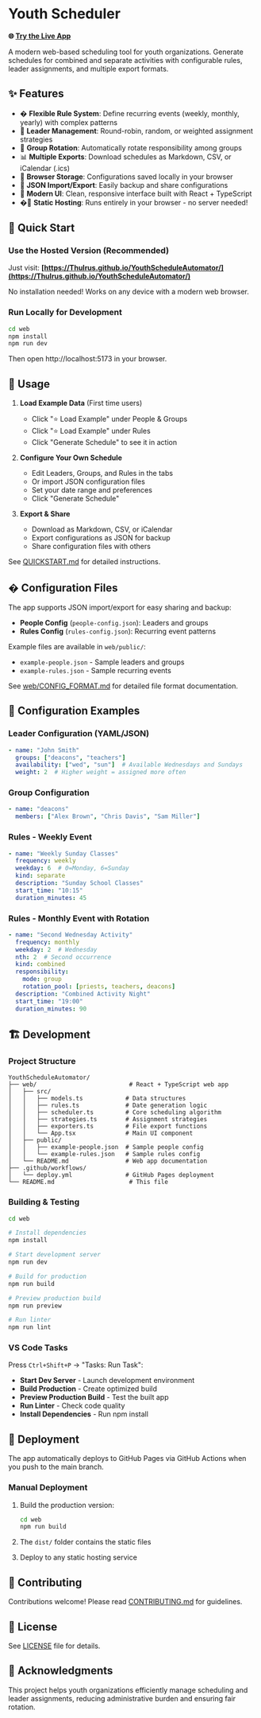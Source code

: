 # Youth Scheduler

**🌐 [Try the Live App](https://Thulrus.github.io/YouthScheduleAutomator/)**

A modern web-based scheduling tool for youth organizations. Generate schedules for combined and separate activities with configurable rules, leader assignments, and multiple export formats.

## ✨ Features

- � **Flexible Rule System**: Define recurring events (weekly, monthly, yearly) with complex patterns
- 👥 **Leader Management**: Round-robin, random, or weighted assignment strategies
- 🔄 **Group Rotation**: Automatically rotate responsibility among groups
- 📊 **Multiple Exports**: Download schedules as Markdown, CSV, or iCalendar (.ics)
- 💾 **Browser Storage**: Configurations saved locally in your browser
- 📁 **JSON Import/Export**: Easily backup and share configurations
- 🎨 **Modern UI**: Clean, responsive interface built with React + TypeScript
- �🚀 **Static Hosting**: Runs entirely in your browser - no server needed!

## 🚀 Quick Start

### Use the Hosted Version (Recommended)

Just visit: **[https://Thulrus.github.io/YouthScheduleAutomator/](https://Thulrus.github.io/YouthScheduleAutomator/)**

No installation needed! Works on any device with a modern web browser.

### Run Locally for Development

```bash
cd web
npm install
npm run dev
```

Then open http://localhost:5173 in your browser.

## 📖 Usage

1. **Load Example Data** (First time users)
   - Click "⭐ Load Example" under People & Groups
   - Click "⭐ Load Example" under Rules
   - Click "Generate Schedule" to see it in action

2. **Configure Your Own Schedule**
   - Edit Leaders, Groups, and Rules in the tabs
   - Or import JSON configuration files
   - Set your date range and preferences
   - Click "Generate Schedule"

3. **Export & Share**
   - Download as Markdown, CSV, or iCalendar
   - Export configurations as JSON for backup
   - Share configuration files with others

See [QUICKSTART.md](QUICKSTART.md) for detailed instructions.

## � Configuration Files

The app supports JSON import/export for easy sharing and backup:

- **People Config** (`people-config.json`): Leaders and groups
- **Rules Config** (`rules-config.json`): Recurring event patterns

Example files are available in `web/public/`:
- `example-people.json` - Sample leaders and groups
- `example-rules.json` - Sample recurring events

See [web/CONFIG_FORMAT.md](web/CONFIG_FORMAT.md) for detailed file format documentation.

## 📝 Configuration Examples

### Leader Configuration (YAML/JSON)

```yaml
- name: "John Smith"
  groups: ["deacons", "teachers"]
  availability: ["wed", "sun"]  # Available Wednesdays and Sundays
  weight: 2  # Higher weight = assigned more often
```

### Group Configuration

```yaml
- name: "deacons"
  members: ["Alex Brown", "Chris Davis", "Sam Miller"]
```

### Rules - Weekly Event

```yaml
- name: "Weekly Sunday Classes"
  frequency: weekly
  weekday: 6  # 0=Monday, 6=Sunday
  kind: separate
  description: "Sunday School Classes"
  start_time: "10:15"
  duration_minutes: 45
```

### Rules - Monthly Event with Rotation

```yaml
- name: "Second Wednesday Activity"
  frequency: monthly
  weekday: 2  # Wednesday
  nth: 2  # Second occurrence
  kind: combined
  responsibility:
    mode: group
    rotation_pool: [priests, teachers, deacons]
  description: "Combined Activity Night"
  start_time: "19:00"
  duration_minutes: 90
```

## 🏗️ Development

### Project Structure

```
YouthScheduleAutomator/
├── web/                          # React + TypeScript web app
│   ├── src/
│   │   ├── models.ts            # Data structures
│   │   ├── rules.ts             # Date generation logic
│   │   ├── scheduler.ts         # Core scheduling algorithm
│   │   ├── strategies.ts        # Assignment strategies
│   │   ├── exporters.ts         # File export functions
│   │   └── App.tsx              # Main UI component
│   ├── public/
│   │   ├── example-people.json  # Sample people config
│   │   └── example-rules.json   # Sample rules config
│   └── README.md                # Web app documentation
├── .github/workflows/
│   └── deploy.yml               # GitHub Pages deployment
└── README.md                     # This file
```

### Building & Testing

```bash
cd web

# Install dependencies
npm install

# Start development server
npm run dev

# Build for production
npm run build

# Preview production build
npm run preview

# Run linter
npm run lint
```

### VS Code Tasks

Press `Ctrl+Shift+P` → "Tasks: Run Task":

- **Start Dev Server** - Launch development environment
- **Build Production** - Create optimized build
- **Preview Production Build** - Test the built app
- **Run Linter** - Check code quality
- **Install Dependencies** - Run npm install

## 🚀 Deployment

The app automatically deploys to GitHub Pages via GitHub Actions when you push to the main branch.

### Manual Deployment

1. Build the production version:
   ```bash
   cd web
   npm run build
   ```

2. The `dist/` folder contains the static files
3. Deploy to any static hosting service

## 🤝 Contributing

Contributions welcome! Please read [CONTRIBUTING.md](CONTRIBUTING.md) for guidelines.

## 📄 License

See [LICENSE](LICENSE) file for details.

## 🙏 Acknowledgments

This project helps youth organizations efficiently manage scheduling and leader assignments, reducing administrative burden and ensuring fair rotation.
